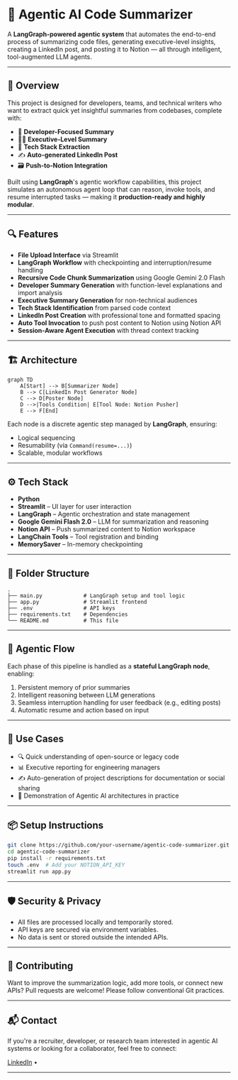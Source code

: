 # 🧠 Agentic AI Code Summarizer

A **LangGraph-powered agentic system** that automates the end-to-end process of summarizing code files, generating executive-level insights, creating a LinkedIn post, and posting it to Notion — all through intelligent, tool-augmented LLM agents.

---

## 🚀 Overview

This project is designed for developers, teams, and technical writers who want to extract quick yet insightful summaries from codebases, complete with:

* 📄 **Developer-Focused Summary**
* 🧑‍💼 **Executive-Level Summary**
* 🧰 **Tech Stack Extraction**
* ✍️ **Auto-generated LinkedIn Post**
* 🗃️ **Push-to-Notion Integration**

Built using **LangGraph**'s agentic workflow capabilities, this project simulates an autonomous agent loop that can reason, invoke tools, and resume interrupted tasks — making it **production-ready and highly modular**.

---

## 🔍 Features

* **File Upload Interface** via Streamlit
* **LangGraph Workflow** with checkpointing and interruption/resume handling
* **Recursive Code Chunk Summarization** using Google Gemini 2.0 Flash
* **Developer Summary Generation** with function-level explanations and import analysis
* **Executive Summary Generation** for non-technical audiences
* **Tech Stack Identification** from parsed code context
* **LinkedIn Post Creation** with professional tone and formatted spacing
* **Auto Tool Invocation** to push post content to Notion using Notion API
* **Session-Aware Agent Execution** with thread context tracking

---

## 🏗️ Architecture

```mermaid
graph TD
    A[Start] --> B[Summarizer Node]
    B --> C[LinkedIn Post Generator Node]
    C --> D[Poster Node]
    D -->|Tools Condition| E[Tool Node: Notion Pusher]
    E --> F[End]
```

Each node is a discrete agentic step managed by **LangGraph**, ensuring:

* Logical sequencing
* Resumability (via `Command(resume=...)`)
* Scalable, modular workflows

---

## ⚙️ Tech Stack

* **Python**
* **Streamlit** – UI layer for user interaction
* **LangGraph** – Agentic orchestration and state management
* **Google Gemini Flash 2.0** – LLM for summarization and reasoning
* **Notion API** – Push summarized content to Notion workspace
* **LangChain Tools** – Tool registration and binding
* **MemorySaver** – In-memory checkpointing

---

## 📁 Folder Structure

```
.
├── main.py             # LangGraph setup and tool logic
├── app.py              # Streamlit frontend
├── .env                # API keys
├── requirements.txt    # Dependencies
└── README.md           # This file
```

---

## 🧠 Agentic Flow

Each phase of this pipeline is handled as a **stateful LangGraph node**, enabling:

1. Persistent memory of prior summaries
2. Intelligent reasoning between LLM generations
3. Seamless interruption handling for user feedback (e.g., editing posts)
4. Automatic resume and action based on input

---

## 🧪 Use Cases

* 🔍 Quick understanding of open-source or legacy code
* 📊 Executive reporting for engineering managers
* ✍️ Auto-generation of project descriptions for documentation or social sharing
* 🧠 Demonstration of Agentic AI architectures in practice

---

## 📦 Setup Instructions

```bash
git clone https://github.com/your-username/agentic-code-summarizer.git
cd agentic-code-summarizer
pip install -r requirements.txt
touch .env  # Add your NOTION_API_KEY
streamlit run app.py
```

---

## 🛡️ Security & Privacy

* All files are processed locally and temporarily stored.
* API keys are secured via environment variables.
* No data is sent or stored outside the intended APIs.

---

## 🤝 Contributing

Want to improve the summarization logic, add more tools, or connect new APIs?
Pull requests are welcome! Please follow conventional Git practices.

---

## 📬 Contact

If you're a recruiter, developer, or research team interested in agentic AI systems or looking for a collaborator, feel free to connect:

[LinkedIn](https://www.linkedin.com/in/bibek-barik/) •

---

